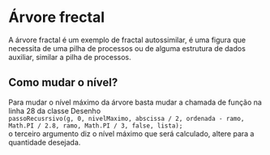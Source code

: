 # Árvore frectal
 A árvore fractal é um exemplo de fractal autossimilar, é uma figura que necessita de uma pilha de processos ou de alguma estrutura de dados auxiliar, similar a pilha de processos.
 
## Como mudar o nível?
 Para mudar o nível máximo da árvore basta mudar a chamada de função na linha 28 da classe Desenho </br>
 `passoRecusrsivo(g, 0, nivelMaximo, abscissa / 2, ordenada - ramo, Math.PI / 2.8, ramo, Math.PI / 3, false, lista);` </br>
 o terceiro argumento diz o nível máximo que será calculado, altere para a quantidade desejada. </br>
